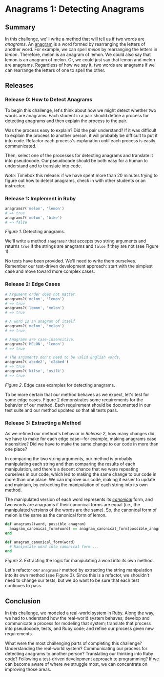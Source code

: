 # Anagrams 1: Detecting Anagrams

## Summary
In this challenge, we'll write a method that will tell us if two words are *anagrams*.  An [anagram][wikipedia anagram] is a word formed by rearranging the letters of another word. For example, we can spell *melon* by rearranging the letters in *lemon*.  Therefore, melon is an anagram of lemon.  We could also say that lemon is an anagram of melon.  Or, we could just say that lemon and melon are anagrams.  Regardless of how we say it, two words are anagrams if we can rearrange the letters of one to spell the other.


## Releases
### Release 0: How to Detect Anagrams
To begin this challenge, let's think about how we might detect whether two words are anagrams.  Each student in a pair should define a process for detecting anagrams and then explain the process to the pair.

Was the process easy to explain?  Did the pair understand?  If it was difficult to explain the process to another person, it will probably be difficult to put it into code.  Refactor each process's explanation until each process is easily communicated.

Then, select one of the processes for detecting anagrams and translate it into pseudocode.  Our pseudocode should be both easy for a human to understand and to translate into code.

*Note:*  Timebox this release:  if we have spent more than 20 minutes trying to figure out how to detect anagrams, check in with other students or an instructor.


### Release 1: Implement in Ruby
```ruby
anagrams?('melon', 'lemon')
# => true
anagrams?('melon', 'bike')
# => false
```
*Figure 1*.  Detecting anagrams.

We'll write a method `anagrams?` that accepts two string arguments and returns `true` if the strings are anagrams and `false` if they are not (see Figure 1).

No tests have been provided.  We'll need to write them ourselves.  Remember our test-driven development approach: start with the simplest case and move toward more complex cases.


### Release 2: Edge Cases
```ruby
# Argument order does not matter.
anagrams?('melon', 'lemon')
# => true
anagrams?('lemon', 'melon')
# => true

# A word is an anagram of itself.
anagrams?('melon', 'melon')
# => true

# Anagrams are case-insensitive.
anagrams?('MELON', 'lemon')
# => true

# The arguments don't need to be valid English words.
anagrams?('abcde2', 'c2abed')
# => true
anagrams?('kilso', 'osilk')
# => true
```
*Figure 2*.  Edge case examples for detecting anagrams.

To be more certain that our method behaves as we expect, let's test for some edge cases.  Figure 2 demonstrates some requirements for the behavior of our method.  Each requirement should be documented in our test suite and our method updated so that all tests pass.


### Release 3: Extracting a Method
As we refined our method's behavior in *Release 2*, how many changes did we have to make for each edge case—for example, making anagrams case insensitive?  Did we have to make the same change to our code in more than one place?

In comparing the two string arguments, our method is probably manipulating each string and then comparing the results of each manipulation, and there's a decent chance that we were repeating ourselves in our code, which led to making the same change to our code in more than one place.  We can improve our code, making it easier to update and maintain, by extracting the manipulation of each string into its own method.

The manipulated version of each word represents its [*canonical*][wikipedia canonicalization] form, and two words are anagrams if their canonical forms are equal (i.e., the manipulated versions of the words are the same).  So, the canonical form of melon is the same as the canonical form of lemon.

```ruby
def anagrams?(word, possible_anagram)
  anagram_canonical_form(word) == anagram_canonical_form(possible_anagram)
end

def anagram_canonical_form(word)
  # Manipulate word into canonical form ...
end
```
*Figure 3*.  Extracting the logic for manipulating a word into its own method.

Let's refactor our `anagrams?` method by extracting the string manipulation into its own method (see Figure 3).  Since this is a refactor, we shouldn't need to change our tests, but we do want to be sure that each test continues to pass.


## Conclusion
In this challenge, we modeled a real-world system in Ruby.  Along the way, we had to understand how the real-world system behaves; develop and communicate a process for modeling that system; translate that process into pseudocode, tests, and Ruby code; and refine our process given new requirements.

What were the most challenging parts of completing this challenge?  Understanding the real-world system?  Communicating our process for detecting anagrams to another person?  Translating our thinking into Ruby code?  Following a test-driven development approach to programming?  If we can become aware of where we struggle most, we can concentrate on improving those areas.


[wikipedia anagram]: http://en.wikipedia.org/wiki/Anagram
[wikipedia canonicalization]: https://en.wikipedia.org/wiki/Canonicalization
